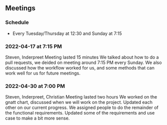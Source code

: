 ## Meetings ##

### Schedule ###

* Every Tuesday/Thursday at 12:30 and Sunday at 7:15

### 2022-04-17 at 7:15 PM
Steven, Inderpreet
Meeting lasted 15 minutes
We talked about how to do a pull requests, we deided on meeting around 7:15 PM every Sunday. We also discussed how the workflow worked for us, and some methods
that can work well for us for future meetings.


### 2022-04-30 at 7:00 PM
Steven, Inderpreet, Christian
Meeting lasted two hours
We worked on the gnatt chart, discussed when we will work on the project. Updated each other on our current progress. We assigned people to do the remainder of the functional requirements. Updated some of the requirements and use case to make a bit more sense.
